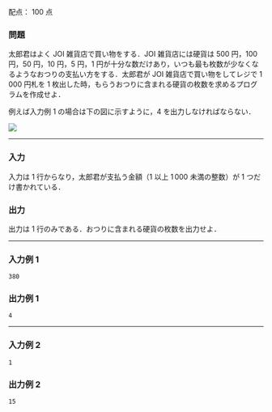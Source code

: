 配点： $100$ 点

### 問題
太郎君はよく JOI 雑貨店で買い物をする．JOI 雑貨店には硬貨は $500$ 円，$100$ 円，$50$ 円，$10$ 円，$5$ 円，$1$ 円が十分な数だけあり，いつも最も枚数が少なくなるようなおつりの支払い方をする．太郎君が JOI 雑貨店で買い物をしてレジで $1\,000$ 円札を $1$ 枚出した時，もらうおつりに含まれる硬貨の枚数を求めるプログラムを作成せよ．

例えば入力例 $1$ の場合は下の図に示すように，$4$ を出力しなければならない．

![](https://img.atcoder.jp/joi2008yo/2008-yo-t1-fig1.png)

---

### 入力
入力は $1$ 行からなり，太郎君が支払う金額（$1$ 以上 $1\,000$ 未満の整数）が $1$ つだけ書かれている．

### 出力
出力は $1$ 行のみである．おつりに含まれる硬貨の枚数を出力せよ．

---

### 入力例 1
~~~
380
~~~

### 出力例 1
~~~
4
~~~

---

### 入力例 2
~~~
1
~~~

### 出力例 2
~~~
15
~~~

